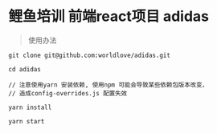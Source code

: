 # 鲤鱼培训 前端react项目 adidas

> 使用办法

```
git clone git@github.com:worldlove/adidas.git

cd adidas

// 注意使用yarn 安装依赖, 使用npm 可能会导致某些依赖包版本改变，
// 造成config-overrides.js 配置失效

yarn install

yarn start
```

